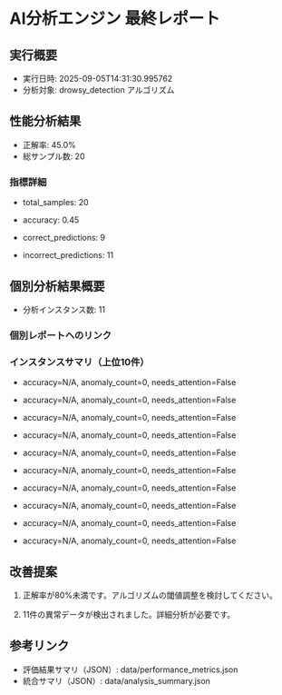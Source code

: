 
# AI分析エンジン 最終レポート

## 実行概要
- 実行日時: 2025-09-05T14:31:30.995762
- 分析対象: drowsy_detection アルゴリズム

## 性能分析結果
- 正解率: 45.0%
- 総サンプル数: 20


### 指標詳細

- total_samples: 20

- accuracy: 0.45

- correct_predictions: 9

- incorrect_predictions: 11



## 個別分析結果概要
- 分析インスタンス数: 11


### 個別レポートへのリンク


























### インスタンスサマリ（上位10件）

- accuracy=N/A, anomaly_count=0, needs_attention=False

- accuracy=N/A, anomaly_count=0, needs_attention=False

- accuracy=N/A, anomaly_count=0, needs_attention=False

- accuracy=N/A, anomaly_count=0, needs_attention=False

- accuracy=N/A, anomaly_count=0, needs_attention=False

- accuracy=N/A, anomaly_count=0, needs_attention=False

- accuracy=N/A, anomaly_count=0, needs_attention=False

- accuracy=N/A, anomaly_count=0, needs_attention=False

- accuracy=N/A, anomaly_count=0, needs_attention=False

- accuracy=N/A, anomaly_count=0, needs_attention=False




## 改善提案

1. 正解率が80%未満です。アルゴリズムの閾値調整を検討してください。

2. 11件の異常データが検出されました。詳細分析が必要です。



## 参考リンク
- 評価結果サマリ（JSON）: data/performance_metrics.json
- 統合サマリ（JSON）: data/analysis_summary.json

